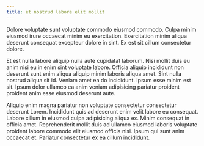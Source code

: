 ```yaml
---
title: et nostrud labore elit mollit
---
```


Dolore voluptate sunt voluptate commodo eiusmod commodo. Culpa minim eiusmod irure occaecat minim eu exercitation. Exercitation minim aliqua deserunt consequat excepteur dolore in sint. Ex est sit cillum consectetur dolore.

Et est nulla labore aliquip nulla aute cupidatat laborum. Nisi mollit duis eu anim nisi eu in enim sint voluptate labore. Officia aliquip incididunt non deserunt sunt enim aliqua aliquip minim laboris aliqua amet. Sint nulla nostrud aliqua sit id. Veniam amet ea do incididunt. Ipsum esse minim est sit. Ipsum dolor ullamco ea anim veniam adipisicing pariatur proident proident anim esse eiusmod deserunt aute.

Aliquip enim magna pariatur non voluptate consectetur consectetur deserunt Lorem. Incididunt quis ad deserunt enim velit labore eu consequat. Labore cillum in eiusmod culpa adipisicing aliqua ex. Minim consequat in officia amet. Reprehenderit mollit duis ad ullamco eiusmod laboris voluptate proident labore commodo elit eiusmod officia nisi. Ipsum qui sunt anim occaecat et. Pariatur consectetur ex ea cillum incididunt.